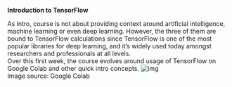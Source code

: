 **Introduction to TensorFlow**

As intro, course is not about providing context around artificial intelligence, machine learning or even deep learning. 
However, the three of them are bound to TensorFlow calculations since TensorFlow is one of the most popular libraries for deep learning, and it’s widely used today amongst researchers and professionals at all levels. 
</br>
Over this first week, the course evolves around usage of TensorFlow on Google Colab and other quick intro concepts.
![img](https://www.marketing-branding.com/wp-content/uploads/2020/07/google-colaboratory-colab-guia-completa.jpg)
</br>
Image source: Google Colab
